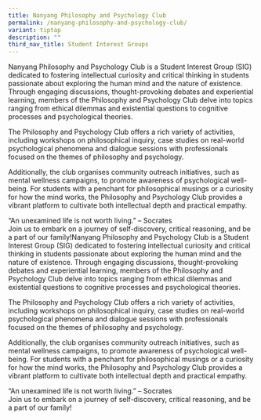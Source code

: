 ```yaml
---
title: Nanyang Philosophy and Psychology Club
permalink: /nanyang-philosophy-and-psychology-club/
variant: tiptap
description: ""
third_nav_title: Student Interest Groups
---
```

<p>Nanyang Philosophy and Psychology Club is a Student Interest Group (SIG)
dedicated to fostering intellectual curiosity and critical thinking in
students passionate about exploring the human mind and the nature of existence.
Through engaging discussions, thought-provoking debates and experiential
learning, members of the Philosophy and Psychology Club delve into topics
ranging from ethical dilemmas and existential questions to cognitive processes
and psychological theories.</p>
<p>The Philosophy and Psychology Club offers a rich variety of activities,
including workshops on philosophical inquiry, case studies on real-world
psychological phenomena and dialogue sessions with professionals focused
on the themes of philosophy and psychology.</p>
<p>Additionally, the club organises community outreach initiatives, such
as mental wellness campaigns, to promote awareness of psychological well-being.
For students with a penchant for philosophical musings or a curiosity for
how the mind works, the Philosophy and Psychology Club provides a vibrant
platform to cultivate both intellectual depth and practical empathy.</p>
<p>“An unexamined life is not worth living.” – Socrates
<br>Join us to embark on a journey of self-discovery, critical reasoning,
and be a part of our family!Nanyang Philosophy and Psychology Club is a
Student Interest Group (SIG) dedicated to fostering intellectual curiosity
and critical thinking in students passionate about exploring the human
mind and the nature of existence. Through engaging discussions, thought-provoking
debates and experiential learning, members of the Philosophy and Psychology
Club delve into topics ranging from ethical dilemmas and existential questions
to cognitive processes and psychological theories.</p>
<p>The Philosophy and Psychology Club offers a rich variety of activities,
including workshops on philosophical inquiry, case studies on real-world
psychological phenomena and dialogue sessions with professionals focused
on the themes of philosophy and psychology.</p>
<p>Additionally, the club organises community outreach initiatives, such
as mental wellness campaigns, to promote awareness of psychological well-being.
For students with a penchant for philosophical musings or a curiosity for
how the mind works, the Philosophy and Psychology Club provides a vibrant
platform to cultivate both intellectual depth and practical empathy.</p>
<p>“An unexamined life is not worth living.” – Socrates
<br>Join us to embark on a journey of self-discovery, critical reasoning,
and be a part of our family!</p>